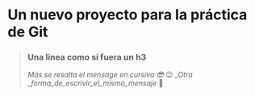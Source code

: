 # Un nuevo proyecto para la práctica de Git
>### Una línea como si fuera un h3
> _*Más se resalta el mensage en cursiva 😎*_ 😉
> *_Otra _forma_de_escrivir_el_mismo_mensaje* 🧐